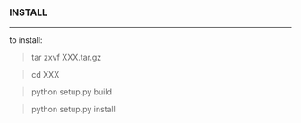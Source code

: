 ### INSTALL
-----

to install:

> tar zxvf XXX.tar.gz 

> cd XXX

> python setup.py build

> python setup.py install




